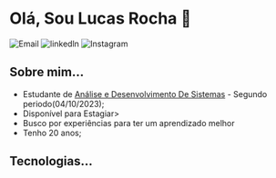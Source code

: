 # Olá, Sou Lucas Rocha 🫡

![Email](https://img.shields.io/badge/Gmail-D14836?style=for-the-badge&logo=gmail&logoColor=white)
![linkedln](https://img.shields.io/badge/LinkedIn-0077B5?style=for-the-badge&logo=linkedin&logoColor=white)
![Instagram](https://img.shields.io/badge/Instagram-E4405F?style=for-the-badge&logo=instagram&logoColor=white)


## Sobre mim...
<ul>
  <li>Estudante de <ins>Análise e Desenvolvimento De Sistemas</ins> - Segundo periodo(04/10/2023);</li>
  <li>Disponível para Estagiar></li>
  <li>Busco por experiências para ter um aprendizado melhor</li>
  <li>Tenho 20 anos;</li>
</ul>

## Tecnologias... 







